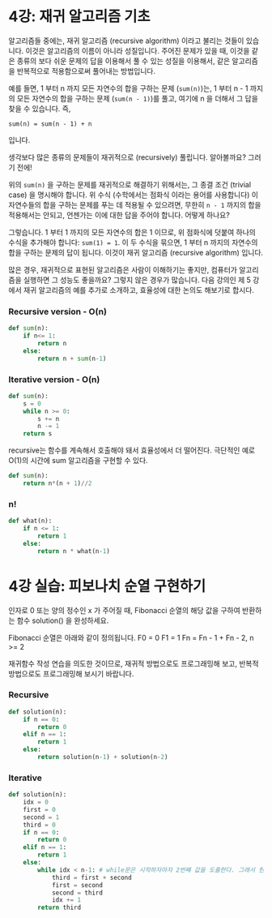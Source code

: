 # 4강: 재귀 알고리즘 기초

알고리즘들 중에는, 재귀 알고리즘 (recursive algorithm) 이라고 불리는 것들이 있습니다. 이것은 알고리즘의 이름이 아니라 성질입니다. 주어진 문제가 있을 때, 이것을 같은 종류의 보다 쉬운 문제의 답을 이용해서 풀 수 있는 성질을 이용해서, 같은 알고리즘을 반복적으로 적용함으로써 풀어내는 방법입니다.

예를 들면, 1 부터 n 까지 모든 자연수의 합을 구하는 문제 (`sum(n)`)는, 1 부터 n - 1 까지의 모든 자연수의 합을 구하는 문제 (`sum(n - 1)`)를 풀고, 여기에 n 을 더해서 그 답을 찾을 수 있습니다. 즉,

```
sum(n) = sum(n - 1) + n
```

입니다.

생각보다 많은 종류의 문제들이 재귀적으로 (recursively) 풀립니다. 알아볼까요? 그러기 전에!

위의 `sum(n)` 을 구하는 문제를 재귀적으로 해결하기 위해서는, 그 종결 조건 (trivial case) 을 명시해야 합니다. 위 수식 (수학에서는 점화식 이라는 용어를 사용합니다) 이 자연수들의 합을 구하는 문제를 푸는 데 적용될 수 있으려면, 무한히 `n - 1` 까지의 합을 적용해서는 안되고, 언젠가는 이에 대한 답을 주어야 합니다. 어떻게 하나요?

그렇습니다. 1 부터 1 까지의 모든 자연수의 합은 1 이므로, 위 점화식에 덧붙여 하나의 수식을 추가해야 합니다: `sum(1) = 1`. 이 두 수식을 묶으면, 1 부터 n 까지의 자연수의 합을 구하는 문제의 답이 됩니다. 이것이 재귀 알고리즘 (recursive algorithm) 입니다.

많은 경우, 재귀적으로 표현된 알고리즘은 사람이 이해하기는 좋지만, 컴퓨터가 알고리즘을 실행하면 그 성능도 좋을까요? 그렇지 않은 경우가 많습니다. 다음 강의인 제 5 강에서 재귀 알고리즘의 예를 추가로 소개하고, 효율성에 대한 논의도 해보기로 합시다.

### Recursive version - O(n)

```python
def sum(n):
    if n<= 1:
        return n
   	else:
        return n + sum(n-1)
```

### Iterative version - O(n)

```python
def sum(n):
    s = 0
    while n >= 0:
        s += n
        n -= 1
    return s
```



recursive는 함수를 계속해서 호출해야 돼서 효율성에서 더 떨어진다. 극단적인 예로 O(1)의 시간에  sum 알고리즘을 구현할 수 있다.



```python
def sum(n):
    return n*(n + 1)//2
```



### n!

```python
def what(n):
    if n <= 1:
        return 1
    else:
        return n * what(n-1)
```



# 4강 실습: 피보나치 순열 구현하기

인자로 0 또는 양의 정수인 x 가 주어질 때, Fibonacci 순열의 해당 값을 구하여 반환하는 함수 solution() 을 완성하세요.

Fibonacci 순열은 아래와 같이 정의됩니다.
F0 = 0
F1 = 1
Fn = Fn - 1 + Fn - 2, n >= 2

재귀함수 작성 연습을 의도한 것이므로, 재귀적 방법으로도 프로그래밍해 보고, 반복적 방법으로도 프로그래밍해 보시기 바랍니다.



### Recursive

```python
def solution(n):
    if n == 0:
        return 0
    elif n == 1:
        return 1
    else:
        return solution(n-1) + solution(n-2)
```



### Iterative

```python
def solution(n):
    idx = 0
    first = 0
    second = 1
    third = 0
    if n == 0:
        return 0
    elif n == 1:
        return 1
    else:
        while idx < n-1: # while문은 시작하자마자 2번째 값을 도출한다. 그래서 한 단계 일찍 끝내줘야 함
            third = first + second
            first = second
            second = third
            idx += 1
        return third
```

